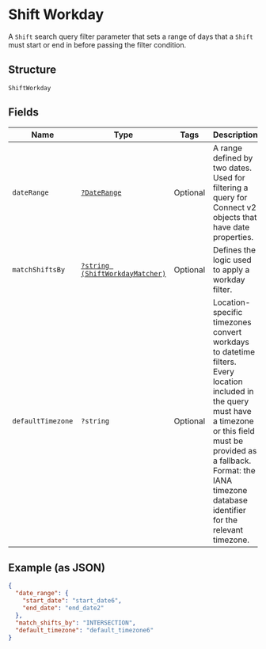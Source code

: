 
# Shift Workday

A `Shift` search query filter parameter that sets a range of days that
a `Shift` must start or end in before passing the filter condition.

## Structure

`ShiftWorkday`

## Fields

| Name | Type | Tags | Description | Getter | Setter |
|  --- | --- | --- | --- | --- | --- |
| `dateRange` | [`?DateRange`](../../doc/models/date-range.md) | Optional | A range defined by two dates. Used for filtering a query for Connect v2<br>objects that have date properties. | getDateRange(): ?DateRange | setDateRange(?DateRange dateRange): void |
| `matchShiftsBy` | [`?string (ShiftWorkdayMatcher)`](../../doc/models/shift-workday-matcher.md) | Optional | Defines the logic used to apply a workday filter. | getMatchShiftsBy(): ?string | setMatchShiftsBy(?string matchShiftsBy): void |
| `defaultTimezone` | `?string` | Optional | Location-specific timezones convert workdays to datetime filters.<br>Every location included in the query must have a timezone or this field<br>must be provided as a fallback. Format: the IANA timezone database<br>identifier for the relevant timezone. | getDefaultTimezone(): ?string | setDefaultTimezone(?string defaultTimezone): void |

## Example (as JSON)

```json
{
  "date_range": {
    "start_date": "start_date6",
    "end_date": "end_date2"
  },
  "match_shifts_by": "INTERSECTION",
  "default_timezone": "default_timezone6"
}
```

